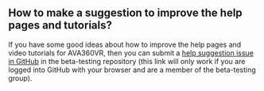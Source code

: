 ## How to make a suggestion to improve the help pages and tutorials?

If you have some good ideas about how to improve the help pages and video tutorials for AVA360VR, then you can submit a [help suggestion issue in GitHub](https://github.com/BigSoftVideo/AVA360VR-beta-testing/issues/new?assignees=codeslayer84%2C+skandilocks&labels=help+request&template=help-request.md&title=%5BHELP%5D+) in the beta-testing repository (this link will only work if you are logged into GitHub with your browser and are a member of the beta-testing group).